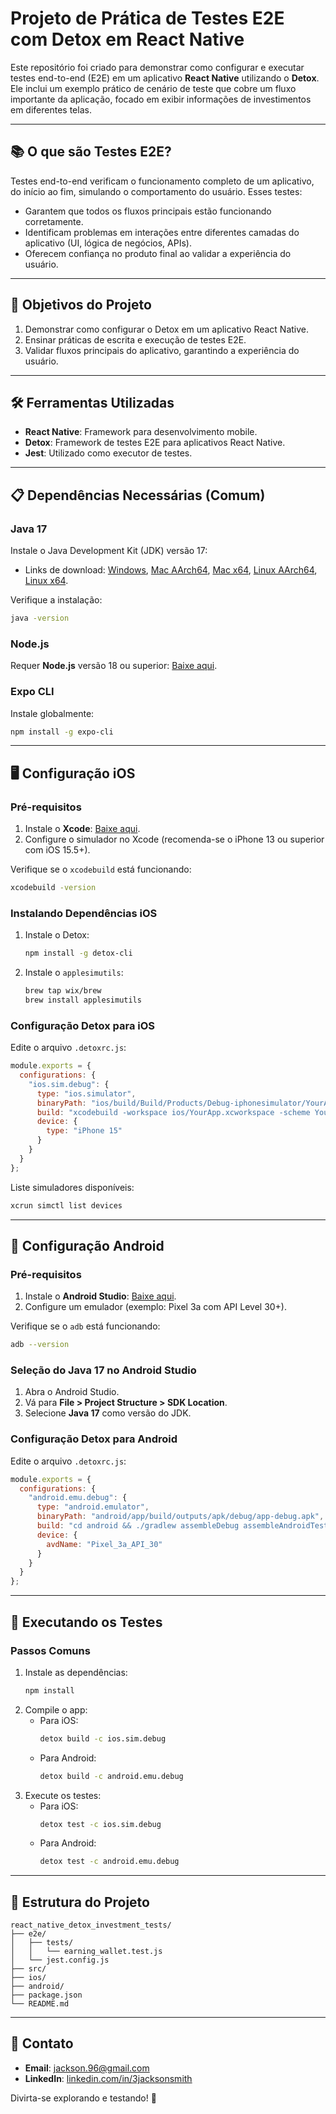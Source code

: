 # **Projeto de Prática de Testes E2E com Detox em React Native**

Este repositório foi criado para demonstrar como configurar e executar testes end-to-end (E2E) em um aplicativo **React Native** utilizando o **Detox**. Ele inclui um exemplo prático de cenário de teste que cobre um fluxo importante da aplicação, focado em exibir informações de investimentos em diferentes telas.

---

## 📚 **O que são Testes E2E?**

Testes end-to-end verificam o funcionamento completo de um aplicativo, do início ao fim, simulando o comportamento do usuário. Esses testes:

- Garantem que todos os fluxos principais estão funcionando corretamente.
- Identificam problemas em interações entre diferentes camadas do aplicativo (UI, lógica de negócios, APIs).
- Oferecem confiança no produto final ao validar a experiência do usuário.

---

## 🎯 **Objetivos do Projeto**

1. Demonstrar como configurar o Detox em um aplicativo React Native.
2. Ensinar práticas de escrita e execução de testes E2E.
3. Validar fluxos principais do aplicativo, garantindo a experiência do usuário.

---

## 🛠 **Ferramentas Utilizadas**

- **React Native**: Framework para desenvolvimento mobile.
- **Detox**: Framework de testes E2E para aplicativos React Native.
- **Jest**: Utilizado como executor de testes.

---

## 📋 **Dependências Necessárias (Comum)**

### **Java 17**

Instale o Java Development Kit (JDK) versão 17:

- Links de download: [Windows](https://download.java.net/java/GA/jdk17/0d1cfde4252546c6931946de8db48ee2/9/GPL/openjdk-17.0.2_windows-x64_bin.zip), [Mac AArch64](https://download.java.net/java/GA/jdk17/0d1cfde4252546c6931946de8db48ee2/9/GPL/openjdk-17.0.2_macos-aarch64_bin.tar.gz), [Mac x64](https://download.java.net/java/GA/jdk17/0d1cfde4252546c6931946de8db48ee2/9/GPL/openjdk-17.0.2_macos-x64_bin.tar.gz), [Linux AArch64](https://download.java.net/java/GA/jdk17/0d1cfde4252546c6931946de8db48ee2/9/GPL/openjdk-17.0.2_linux-aarch64_bin.tar.gz), [Linux x64](https://download.java.net/java/GA/jdk17/0d1cfde4252546c6931946de8db48ee2/9/GPL/openjdk-17.0.2_linux-x64_bin.tar.gz).

Verifique a instalação:
```bash
java -version
```

### **Node.js**

Requer **Node.js** versão 18 ou superior: [Baixe aqui](https://nodejs.org/).

### **Expo CLI**

Instale globalmente:
```bash
npm install -g expo-cli
```

---

## 🖥 **Configuração iOS**

### Pré-requisitos

1. Instale o **Xcode**: [Baixe aqui](https://developer.apple.com/xcode/).
2. Configure o simulador no Xcode (recomenda-se o iPhone 13 ou superior com iOS 15.5+).

Verifique se o `xcodebuild` está funcionando:
```bash
xcodebuild -version
```

### Instalando Dependências iOS

1. Instale o Detox:
   ```bash
   npm install -g detox-cli
   ```
2. Instale o `applesimutils`:
   ```bash
   brew tap wix/brew
   brew install applesimutils
   ```

### Configuração Detox para iOS

Edite o arquivo `.detoxrc.js`:
```javascript
module.exports = {
  configurations: {
    "ios.sim.debug": {
      type: "ios.simulator",
      binaryPath: "ios/build/Build/Products/Debug-iphonesimulator/YourApp.app",
      build: "xcodebuild -workspace ios/YourApp.xcworkspace -scheme YourApp -configuration Debug -sdk iphonesimulator -derivedDataPath ios/build",
      device: {
        type: "iPhone 15"
      }
    }
  }
};
```

Liste simuladores disponíveis:
```bash
xcrun simctl list devices
```

---

## 🤖 **Configuração Android**

### Pré-requisitos

1. Instale o **Android Studio**: [Baixe aqui](https://developer.android.com/studio).
2. Configure um emulador (exemplo: Pixel 3a com API Level 30+).

Verifique se o `adb` está funcionando:
```bash
adb --version
```

### Seleção do Java 17 no Android Studio

1. Abra o Android Studio.
2. Vá para **File > Project Structure > SDK Location**.
3. Selecione **Java 17** como versão do JDK.

### Configuração Detox para Android

Edite o arquivo `.detoxrc.js`:
```javascript
module.exports = {
  configurations: {
    "android.emu.debug": {
      type: "android.emulator",
      binaryPath: "android/app/build/outputs/apk/debug/app-debug.apk",
      build: "cd android && ./gradlew assembleDebug assembleAndroidTest -DtestBuildType=debug && cd ..",
      device: {
        avdName: "Pixel_3a_API_30"
      }
    }
  }
};
```

---

## 🚀 **Executando os Testes**

### Passos Comuns

1. Instale as dependências:
   ```bash
   npm install
   ```
2. Compile o app:
   - Para iOS:
     ```bash
     detox build -c ios.sim.debug
     ```
   - Para Android:
     ```bash
     detox build -c android.emu.debug
     ```
3. Execute os testes:
   - Para iOS:
     ```bash
     detox test -c ios.sim.debug
     ```
   - Para Android:
     ```bash
     detox test -c android.emu.debug
     ```

---

## 📂 **Estrutura do Projeto**

```
react_native_detox_investment_tests/
├── e2e/
│   ├── tests/
│   │   └── earning_wallet.test.js
│   └── jest.config.js
├── src/
├── ios/
├── android/
├── package.json
└── README.md
```

---

## 📧 **Contato**

- **Email**: [jackson.96@gmail.com](mailto:jackson.96@gmail.com)
- **LinkedIn**: [linkedin.com/in/3jacksonsmith](https://linkedin.com/in/3jacksonsmith)

Divirta-se explorando e testando! 🚀

